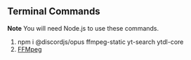 ## Terminal Commands

**Note** You will need Node.js to use these commands.

1. npm i @discordjs/opus ffmpeg-static yt-search ytdl-core 
2. [FFMpeg](ffmpeg.md)
